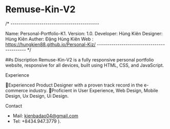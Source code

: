 # Remuse-Kin-V2
/* -------------------------------------------

Name: Personal-Portfolio-K1.
Version: 1.0.
Developer: Hùng Kiên
Designer: Hùng Kiên
Auther: Đặng Hùng Kiên
Web : https://hungkien88.github.io/Personal-Kiz/
------------------------------------------- */

##s Discription Remuse-Kin-V2 is a fully responsive personal portfolio website, responsive for all devices, built using HTML, CSS, and JavaScript.

Experience

🎯Experienced Product Designer with a proven track record in the e-commerce industry. 🎯Proficient in User Experience, Web Design, Mobile Design, Ux Design, Ui Design.

Contact

- Mail: kienbadao04@gmail.com 
- Tel: +8434.947.3779 ).
